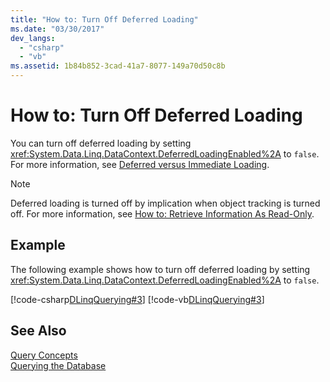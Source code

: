 ```yaml
---
title: "How to: Turn Off Deferred Loading"
ms.date: "03/30/2017"
dev_langs: 
  - "csharp"
  - "vb"
ms.assetid: 1b84b852-3cad-41a7-8077-149a70d50c8b
---
```

# How to: Turn Off Deferred Loading
You can turn off deferred loading by setting <xref:System.Data.Linq.DataContext.DeferredLoadingEnabled%2A> to `false`. For more information, see [Deferred versus Immediate Loading](../../../../../../docs/framework/data/adonet/sql/linq/deferred-versus-immediate-loading.md).  
  
> [!NOTE]
>  Deferred loading is turned off by implication when object tracking is turned off. For more information, see [How to: Retrieve Information As Read-Only](../../../../../../docs/framework/data/adonet/sql/linq/how-to-retrieve-information-as-read-only.md).  
  
## Example  
 The following example shows how to turn off deferred loading by setting <xref:System.Data.Linq.DataContext.DeferredLoadingEnabled%2A> to `false`.  
  
 [!code-csharp[DLinqQuerying#3](../../../../../../samples/snippets/csharp/VS_Snippets_Data/DLinqQuerying/cs/Program.cs#3)]
 [!code-vb[DLinqQuerying#3](../../../../../../samples/snippets/visualbasic/VS_Snippets_Data/DLinqQuerying/vb/Module1.vb#3)]  
  
## See Also  
 [Query Concepts](../../../../../../docs/framework/data/adonet/sql/linq/query-concepts.md)  
 [Querying the Database](../../../../../../docs/framework/data/adonet/sql/linq/querying-the-database.md)
